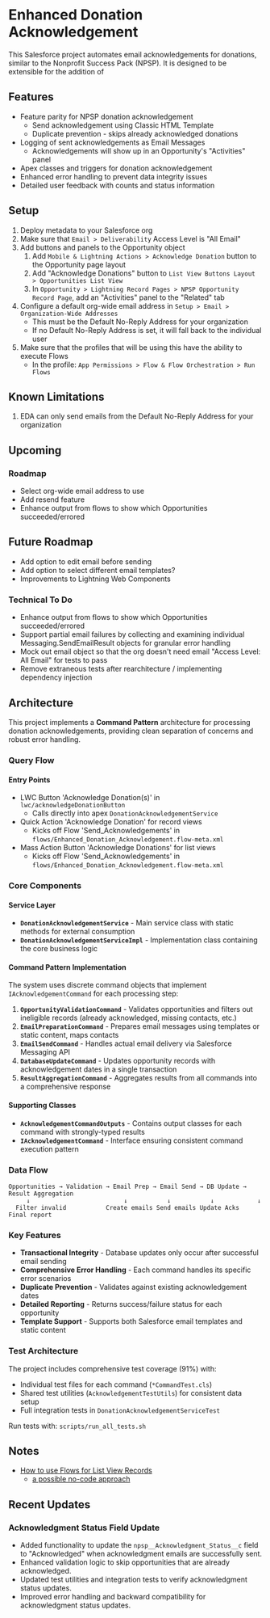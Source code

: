 # Enhanced Donation Acknowledgement

This Salesforce project automates email acknowledgements for donations, similar to the Nonprofit Success Pack (NPSP). It is designed to be extensible for the addition of

## Features

- Feature parity for NPSP donation acknowledgement
  - Send acknowledgement using Classic HTML Template
  - Duplicate prevention - skips already acknowledged donations
- Logging of sent acknowledgements as Email Messages
  - Acknowledgements will show up in an Opportunity's "Activities" panel
- Apex classes and triggers for donation acknowledgement
- Enhanced error handling to prevent data integrity issues
- Detailed user feedback with counts and status information

## Setup

1. Deploy metadata to your Salesforce org
1. Make sure that `Email > Deliverability` Access Level is "All Email"
1. Add buttons and panels to the Opportunity object
   1. Add `Mobile & Lightning Actions > Acknowledge Donation` button to the Opportunity page layout
   1. Add "Acknowledge Donations" button to `List View Buttons Layout > Opportunities List View`
   1. In `Opportunity > Lightning Record Pages > NPSP Opportunity Record Page`, add an "Activities" panel to the "Related" tab
1. Configure a default org-wide email address in `Setup > Email > Organization-Wide Addresses`
   - This must be the Default No-Reply Address for your organization
   - If no Default No-Reply Address is set, it will fall back to the individual user
1. Make sure that the profiles that will be using this have the ability to execute Flows
   - In the profile: `App Permissions > Flow & Flow Orchestration > Run Flows`

## Known Limitations

1. EDA can only send emails from the Default No-Reply Address for your organization

## Upcoming

### Roadmap

- Select org-wide email address to use
- Add resend feature
- Enhance output from flows to show which Opportunities succeeded/errored

## Future Roadmap

- Add option to edit email before sending
- Add option to select different email templates?
- Improvements to Lightning Web Components

### Technical To Do

- Enhance output from flows to show which Opportunities succeeded/errored
- Support partial email failures by collecting and examining individual Messaging.SendEmailResult objects for granular error handling
- Mock out email object so that the org doesn't need email "Access Level: All Email" for tests to pass
- Remove extraneous tests after rearchitecture / implementing dependency injection

## Architecture

This project implements a **Command Pattern** architecture for processing donation acknowledgements, providing clean separation of concerns and robust error handling.

### Query Flow

#### Entry Points

- LWC Button 'Acknowledge Donation(s)' in `lwc/acknowledgeDonationButton`
  - Calls directly into apex `DonationAcknowledgementService`
- Quick Action 'Acknowledge Donation' for record views
  - Kicks off Flow 'Send_Acknowledgements' in `flows/Enhanced_Donation_Acknowledgement.flow-meta.xml`
- Mass Action Button 'Acknowledge Donations' for list views
  - Kicks off Flow 'Send_Acknowledgements' in `flows/Enhanced_Donation_Acknowledgement.flow-meta.xml`

### Core Components

#### Service Layer

- **`DonationAcknowledgementService`** - Main service class with static methods for external consumption
- **`DonationAcknowledgementServiceImpl`** - Implementation class containing the core business logic

#### Command Pattern Implementation

The system uses discrete command objects that implement `IAcknowledgementCommand` for each processing step:

1. **`OpportunityValidationCommand`** - Validates opportunities and filters out ineligible records (already acknowledged, missing contacts, etc.)
2. **`EmailPreparationCommand`** - Prepares email messages using templates or static content, maps contacts
3. **`EmailSendCommand`** - Handles actual email delivery via Salesforce Messaging API
4. **`DatabaseUpdateCommand`** - Updates opportunity records with acknowledgement dates in a single transaction
5. **`ResultAggregationCommand`** - Aggregates results from all commands into a comprehensive response

#### Supporting Classes

- **`AcknowledgementCommandOutputs`** - Contains output classes for each command with strongly-typed results
- **`IAcknowledgementCommand`** - Interface ensuring consistent command execution pattern

### Data Flow

```
Opportunities → Validation → Email Prep → Email Send → DB Update → Result Aggregation
     ↓                          ↓           ↓           ↓            ↓
  Filter invalid           Create emails Send emails Update Acks  Final report
```

### Key Features

- **Transactional Integrity** - Database updates only occur after successful email sending
- **Comprehensive Error Handling** - Each command handles its specific error scenarios
- **Duplicate Prevention** - Validates against existing acknowledgement dates
- **Detailed Reporting** - Returns success/failure status for each opportunity
- **Template Support** - Supports both Salesforce email templates and static content

### Test Architecture

The project includes comprehensive test coverage (91%) with:

- Individual test files for each command (`*CommandTest.cls`)
- Shared test utilities (`AcknowledgementTestUtils`) for consistent data setup
- Full integration tests in `DonationAcknowledgementServiceTest`

Run tests with: `scripts/run_all_tests.sh`

## Notes

- [How to use Flows for List View Records](https://www.accidentalcodersf.com/2020/07/use-flows-from-list-views-salesforce.html)
  - [a possible no-code approach](https://www.accidentalcodersf.com/2023/02/flow-list-view-pass-records.html)

## Recent Updates

### Acknowledgment Status Field Update

- Added functionality to update the `npsp__Acknowledgment_Status__c` field to "Acknowledged" when acknowledgment emails are successfully sent.
- Enhanced validation logic to skip opportunities that are already acknowledged.
- Updated test utilities and integration tests to verify acknowledgment status updates.
- Improved error handling and backward compatibility for acknowledgment status updates.
